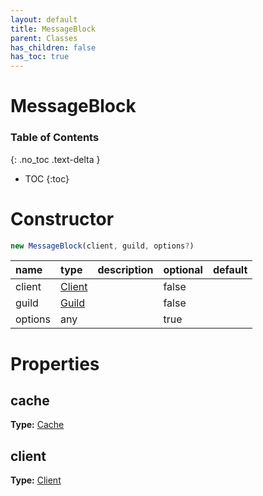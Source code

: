 ```yaml
---
layout: default
title: MessageBlock
parent: Classes
has_children: false
has_toc: true
---
```


# MessageBlock
### Table of Contents
{: .no_toc .text-delta }

- TOC
{:toc}
# Constructor
```js
new MessageBlock(client, guild, options?)
```

| name | type | description | optional | default |
|:-----|:-----|:------------|:---------|:--------|
| client | [Client](classes/Client) |  | false |  |
| guild | [Guild](classes/Guild) |  | false |  |
| options | any |  | true |  |

# Properties
## cache
**Type:** [Cache](classes/Cache)

## client
**Type:** [Client](classes/Client)

